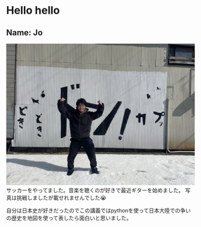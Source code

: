 # Hello hello

## Name: Jo 

![](images/jo.jpg)
サッカーをやってました。音楽を聴くのが好きで最近ギターを始めました。
写真は挑戦しましたが載せれませんでした😭

自分は日本史が好きだったのでこの講義ではpythonを使って日本大陸での争いの歴史を地図を使って表したら面白いと思いました。
